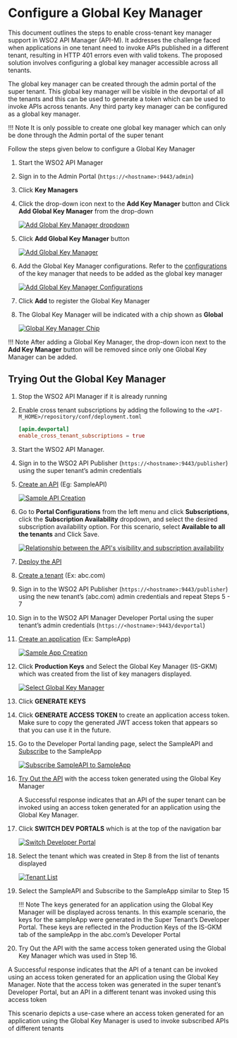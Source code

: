 # Configure a Global Key Manager

This document outlines the steps to enable cross-tenant key manager support in WSO2 API Manager (API-M). It addresses the challenge faced when applications in one tenant need to invoke APIs published in a different tenant, resulting in HTTP 401 errors even with valid tokens. The proposed solution involves configuring a global key manager accessible across all tenants.

The global key manager can be created through the admin portal of the super tenant. This global key manager will be visible in the devportal of all the tenants and this can be used to generate a token which can be used to invoke APIs across tenants. Any third party key manager can be configured as a global key manager.

!!! Note
      It is only possible to create one global key manager which can only be done through the Admin portal of the super tenant

Follow the steps given below to configure a Global Key Manager

1. Start the WSO2 API Manager

2. Sign in to the Admin Portal (`https://<hostname>:9443/admin`)

3. Click **Key Managers**

4. Click the drop-down icon next to the **Add Key Manager** button and Click **Add Global Key Manager** from the drop-down

    [![Add Global Key Manager dropdown]({{base_path}}/assets/img/administer/global-keymanager/add-global-key-manager-dropdown.png)]({{base_path}}/assets/img/administer/global-keymanager/add-global-key-manager-dropdown.png)

5. Click **Add Global Key Manager** button

    [![Add Global Key Manager]({{base_path}}/assets/img/administer/global-keymanager/add-global-key-manager.png)]({{base_path}}/assets/img/administer/global-keymanager/add-global-key-manager.png)

6. Add the Global Key Manager configurations. Refer to the [configurations]({{base_path}}/administer/key-managers/overview/#configuring-key-managers-with-wso2-api-m/) of the key manager that needs to be added as the global key manager

    [![Add Global Key Manager Configurations]({{base_path}}/assets/img/administer/global-keymanager/add-global-key-manager-configurations.png)]({{base_path}}/assets/img/administer/global-keymanager/add-global-key-manager-configurations.png)

7. Click **Add** to register the Global Key Manager

8. The Global Key Manager will be indicated with a chip shown as **Global**

    [![Global Key Manager Chip]({{base_path}}/assets/img/administer/global-keymanager/global-key-manager-chip.png)]({{base_path}}/assets/img/administer/global-keymanager/global-key-manager-chip.png)

!!! Note
      After adding a Global Key Manager, the drop-down icon next to the **Add Key Manager** button will be removed since only one Global Key Manager can be added.

## Trying Out the Global Key Manager

1. Stop the WSO2 API Manager if it is already running

2. Enable cross tenant subscriptions by adding the following to the `<API-M_HOME>/repository/conf/deployment.toml`

    ``` toml 
    [apim.devportal]  
    enable_cross_tenant_subscriptions = true
    ```

3. Start the WSO2 API Manager.

4. Sign in to the WSO2 API Publisher (`https://<hostname>:9443/publisher`) using the super tenant’s admin credentials

5. [Create an API]({{base_path}}/design/create-api/create-rest-api/create-a-rest-api/) (Eg: SampleAPI)

    [![Sample API Creation]({{base_path}}/assets/img/administer/global-keymanager/sample-api-creation.png)]({{base_path}}/assets/img/administer/global-keymanager/sample-api-creation.png)

6. Go to **Portal Configurations** from the left menu and click **Subscriptions**, click the **Subscription Availability** dropdown, and select the desired subscription availability option. For this scenario, select **Available to all the tenants** and Click Save.

    [![Relationship between the API's visibility and subscription availability]({{base_path}}/assets/img/learn/api-subscription-availability.png)]({{base_path}}/assets/img/learn/api-subscription-availability.png)

7. [Deploy the API]({{base_path}}/deploy-and-publish/deploy-on-gateway/deploy-api/deploy-an-api/)

8. [Create a tenant]({{base_path}}/administer/multitenancy/managing-tenants/) (Ex: abc.com)

9. Sign in to the WSO2 API Publisher (`https://<hostname>:9443/publisher`) using the new tenant’s (abc.com) admin credentials and repeat Steps 5 - 7

10. Sign in to the WSO2 API Manager Developer Portal using the super tenant’s admin credentials (`https://<hostname>:9443/devportal`)

11. [Create an application]({{base_path}}/consume/manage-application/create-application/) (Ex: SampleApp)

    [![Sample App Creation]({{base_path}}/assets/img/administer/global-keymanager/sample-app-creation.png)]({{base_path}}/assets/img/administer/global-keymanager/sample-app-creation.png)

12. Click **Production Keys** and Select the Global Key Manager (IS-GKM) which was created from the list of key managers displayed.

    [![Select Global Key Manager]({{base_path}}/assets/img/administer/global-keymanager/select-global-key-manager.png)]({{base_path}}/assets/img/administer/global-keymanager/select-global-key-manager.png)

13. Click **GENERATE KEYS**

14. Click **GENERATE ACCESS TOKEN** to create an application access token. Make sure to copy the generated JWT access token that appears so that you can use it in the future.

15. Go to the Developer Portal landing page, select the SampleAPI and [Subscribe]({{base_path}}/consume/manage-subscription/subscribe-to-an-api/#subscribe-to-an-existing-application) to the SampleApp

    [![Subscribe SampleAPI to SampleApp]({{base_path}}/assets/img/administer/global-keymanager/subscribe-sample-api-to-sample-app.png)]({{base_path}}/assets/img/administer/global-keymanager/subscribe-sample-api-to-sample-app.png)

16. [Try Out the API]({{base_path}}/consume/invoke-apis/invoke-apis-using-tools/invoke-an-api-using-the-integrated-api-console/) with the access token generated using the Global Key Manager

    A Successful response indicates that an API of the super tenant can be invoked using an access token generated for an application using the Global Key Manager.

17. Click **SWITCH DEV PORTALS** which is at the top of the navigation bar

    [![Switch Developer Portal]({{base_path}}/assets/img/administer/global-keymanager/switch-dev-portal.png)]({{base_path}}/assets/img/administer/global-keymanager/switch-dev-portal.png)

18. Select the tenant which was created in Step 8 from the list of tenants displayed

    [![Tenant List]({{base_path}}/assets/img/administer/global-keymanager/tenant-list.png)]({{base_path}}/assets/img/administer/global-keymanager/tenant-list.png)

19. Select the SampleAPI and Subscribe to the SampleApp similar to Step 15

    !!! Note
        The keys generated for an application using the Global Key Manager will be displayed across tenants. In this example scenario, the keys for the sampleApp were generated in the Super Tenant’s Developer Portal. These keys are reflected in the Production Keys of the IS-GKM tab of the sampleApp in the abc.com’s Developer Portal

20. Try Out the API with the same access token generated using the Global Key Manager which was used in Step 16.

A Successful response indicates that the API of a tenant can be invoked using an access token generated for an application using the Global Key Manager. Note that the access token was generated in the super tenant’s Developer Portal, but an API in a different tenant was invoked using this access token

This scenario depicts a use-case where an access token generated for an application using the Global Key Manager is used to invoke subscribed APIs of different tenants
